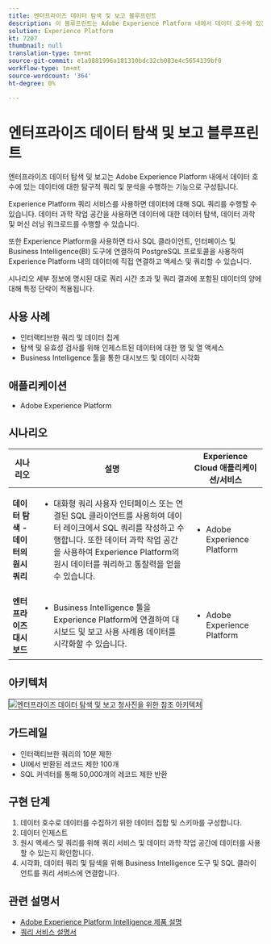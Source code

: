```yaml
---
title: 엔터프라이즈 데이터 탐색 및 보고 블루프린트
description: 이 블루프린트는 Adobe Experience Platform 내에서 데이터 호수에 있는 데이터의 탐구적 쿼리 및 분석을 수행할 수 있는 기능을 보여줍니다.
solution: Experience Platform
kt: 7207
thumbnail: null
translation-type: tm+mt
source-git-commit: e1a9881996a181310bdc32cb083e4c5654139bf0
workflow-type: tm+mt
source-wordcount: '364'
ht-degree: 0%

---
```



# 엔터프라이즈 데이터 탐색 및 보고 블루프린트

엔터프라이즈 데이터 탐색 및 보고는 Adobe Experience Platform 내에서 데이터 호수에 있는 데이터에 대한 탐구적 쿼리 및 분석을 수행하는 기능으로 구성됩니다.

Experience Platform 쿼리 서비스를 사용하면 데이터에 대해 SQL 쿼리를 수행할 수 있습니다. 데이터 과학 작업 공간을 사용하면 데이터에 대한 데이터 탐색, 데이터 과학 및 머신 러닝 워크로드를 수행할 수 있습니다.

또한 Experience Platform을 사용하면 타사 SQL 클라이언트, 인터페이스 및 Business Intelligence(BI) 도구에 연결하여 PostgreSQL 프로토콜을 사용하여 Experience Platform 내의 데이터에 직접 연결하고 액세스 및 쿼리할 수 있습니다.

시나리오 세부 정보에 명시된 대로 쿼리 시간 초과 및 쿼리 결과에 포함된 데이터의 양에 대해 특정 단락이 적용됩니다.

## 사용 사례

* 인터랙티브한 쿼리 및 데이터 집계
* 탐색 및 유효성 검사를 위해 인제스트된 데이터에 대한 행 및 열 액세스
* Business Intelligence 툴을 통한 대시보드 및 데이터 시각화

## 애플리케이션

* Adobe Experience Platform

## 시나리오

| 시나리오 | 설명 | Experience Cloud 애플리케이션/서비스 |
|---|---|---|
| **데이터 탐색 - 데이터의 원시 쿼리** | <ul><li>대화형 쿼리 사용자 인터페이스 또는 연결된 SQL 클라이언트를 사용하여 데이터 레이크에서 SQL 쿼리를 작성하고 수행합니다. 또한 데이터 과학 작업 공간을 사용하여 Experience Platform의 원시 데이터를 쿼리하고 통찰력을 얻을 수 있습니다.</li></ul> | <ul><li>Adobe Experience Platform</li></ul> |
| **엔터프라이즈 대시보드** | <ul><li>Business Intelligence 툴을 Experience Platform에 연결하여 대시보드 및 보고 사용 사례용 데이터를 시각화할 수 있습니다.</li></ul> | <ul><li>Adobe Experience Platform</li></ul> |

## 아키텍처

<img src="assets/dataexplore.svg" alt="엔터프라이즈 데이터 탐색 및 보고 청사진을 위한 참조 아키텍처" style="border:1px solid #4a4a4a" />

## 가드레일

* 인터랙티브한 쿼리의 10분 제한
* UI에서 반환된 레코드 제한 100개
* SQL 커넥터를 통해 50,000개의 레코드 제한 반환

## 구현 단계

1. 데이터 호수로 데이터를 수집하기 위한 데이터 집합 및 스키마를 구성합니다.
1. 데이터 인제스트
1. 원시 액세스 및 쿼리를 위해 쿼리 서비스 및 데이터 과학 작업 공간에 데이터를 사용할 수 있는지 확인합니다.
1. 시각화, 데이터 쿼리 및 탐색을 위해 Business Intelligence 도구 및 SQL 클라이언트를 쿼리 서비스에 연결합니다.

## 관련 설명서

* [Adobe Experience Platform Intelligence 제품 설명](https://helpx.adobe.com/legal/product-descriptions/adobe-experience-platform-intelligence---product-description.html)
* [쿼리 서비스 설명서](https://experienceleague.adobe.com/docs/experience-platform/query/home.html?lang=en)
